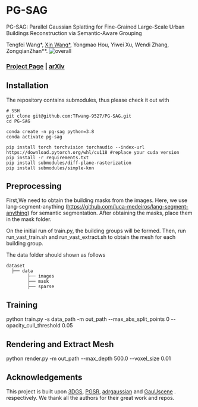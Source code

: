 # PG-SAG

PG-SAG: Parallel Gaussian Splatting for Fine-Grained Large-Scale Urban Buildings Reconstruction via Semantic-Aware Grouping

Tengfei Wang*, [Xin Wang*](https://xwangsgg.github.io/), Yongmao Hou, Yiwei Xu, Wendi Zhang, ZongqianZhan**.
![overall](https://github.com/user-attachments/assets/ed2369bc-398e-49db-9ebb-c2ad7d2f11bc)
### [Project Page]() | [arXiv]()

## Installation


The repository contains submodules, thus please check it out with 
```shell
# SSH
git clone git@github.com:TFwang-9527/PG-SAG.git
cd PG-SAG

conda create -n pg-sag python=3.8
conda activate pg-sag

pip install torch torchvision torchaudio --index-url https://download.pytorch.org/whl/cu118 #replace your cuda version
pip install -r requirements.txt
pip install submodules/diff-plane-rasterization
pip install submodules/simple-knn
```
## Preprocessing
First,We need to obtain the building masks from the images. Here, we use lang-segment-anything (https://github.com/luca-medeiros/lang-segment-anything) for semantic segmentation.
After obtaining the masks, place them in the mask folder.

On the initial run of train.py, the building groups will be formed. Then, run run_vast_train.sh and run_vast_extract.sh to obtain the mesh for each building group.

The data folder should shown as follows
```shell
dataset
  ├── data
        ├── images
        ├── mask
        ├── sparse
```

## Training
python train.py -s data_path -m out_path --max_abs_split_points 0 --opacity_cull_threshold 0.05

## Rendering and Extract Mesh
python render.py -m out_path --max_depth 500.0 --voxel_size 0.01

## Acknowledgements
This project is built upon [3DGS](https://github.com/graphdeco-inria/gaussian-splatting), [PGSR](https://github.com/zju3dv/PGSR), [adrgaussian](https://github.com/hiroxzwang/adrgaussian) and [GauUscene](https://saliteta.github.io/CUHKSZ_SMBU/) . respectively. We thank all the authors for their great work and repos. 
